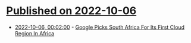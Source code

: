 # [Published on 2022-10-06](index.md)

* [2022-10-06, 00:02:00](https://tech.slashdot.org/story/22/10/05/2110249/google-picks-south-africa-for-its-first-cloud-region-in-africa?utm_source=rss1.0mainlinkanon&utm_medium=feed) - [Google Picks South Africa For Its First Cloud Region In Africa](https://tech.slashdot.org/story/22/10/05/2110249/google-picks-south-africa-for-its-first-cloud-region-in-africa?utm_source=rss1.0mainlinkanon&utm_medium=feed)
